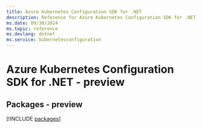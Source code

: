 ```yaml
---
title: Azure Kubernetes Configuration SDK for .NET
description: Reference for Azure Kubernetes Configuration SDK for .NET
ms.date: 09/30/2024
ms.topic: reference
ms.devlang: dotnet
ms.service: kubernetesconfiguration
---
```

# Azure Kubernetes Configuration SDK for .NET - preview
## Packages - preview
[!INCLUDE [packages](kubernetes-configuration-index.md)]